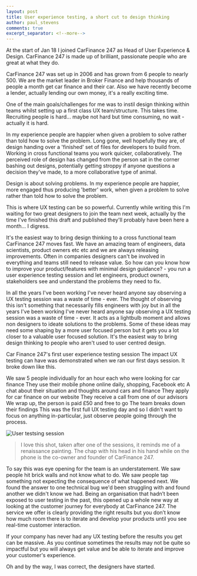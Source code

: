 ```yaml
---
layout: post
title: User experience testing, a short cut to design thinking
author: paul_stevens
comments: true
excerpt_separator: <!--more-->
---
```


At the start of Jan 18 I joined CarFinance 247 as Head of User Experience & Design. CarFinance 247 is made up of brilliant, passionate people who are great at what they do.

CarFinance 247 was set up in 2006 and has grown from 6 people to nearly 500. We are the market leader in Broker Finance and help thousands of people a month get car finance and their car. Also we have recently become a lender, actually lending our own money, it's a really exciting time.

One of the main goals/challenges for me was to instil design thinking within teams whilst setting up a first class UX team/structure. This takes time. Recruiting people is hard... maybe not hard but time consuming, no wait - actually it is hard.

In my experience people are happier when given a problem to solve rather than told how to solve the problem.
Long gone, well hopefully they are, of design handing over a 'finished' set of files for developers to build from. Working in cross functional teams you work quicker, collaboratively. The perceived role of design has changed from the person sat in the corner bashing out designs, potentially getting stroppy if anyone questions a decision they've made, to a more collaborative type of animal.

Design is about solving problems. In my experience people are happier, more engaged thus producing 'better' work, when given a problem to solve rather than told how to solve the problem.

This is where UX testing can be so powerful. Currently while writing this I'm waiting for two great designers to join the team next week, actually by the time I've finished this draft and published they'll probably have been here a month... I digress.

It's the easiest way to bring design thinking to a cross functional team
CarFinance 247 moves fast. We have an amazing team of engineers, data scientists, product owners etc etc and we are always releasing improvements. Often in companies designers can't be involved in everything and teams still need to release value. So how can you know how to improve your product/features with minimal design guidance? - you run a user experience testing session and let engineers, product owners, stakeholders see and understand the problems they need to fix.

In all the years I've been working I've never heard anyone say observing a UX testing session was a waste of time - ever.
The thought of observing this isn't something that necessarily fills engineers with joy but in all the years I've been working I've never heard anyone say observing a UX testing session was a waste of time - ever. It acts as a lightbulb moment and allows non designers to ideate solutions to the problems. Some of these ideas may need some shaping by a more user focused person but it gets you a lot closer to a valuable user focused solution. It's the easiest way to bring design thinking to people who aren't used to user centred design.

Car Finance 247's first user experience testing session
The impact UX testing can have was demonstrated when we ran our first days session. It broke down like this.

We saw 5 people individually for an hour each who were looking for car finance
They use their mobile phone online daily, shopping, Facebook etc
A chat about their situation and thoughts around cars and finance
They apply for car finance on our website
They receive a call from one of our advisors
We wrap up, the person is paid £50 and free to go
The team breaks down their findings
This was the first full UX testing day and so I didn't want to focus on anything in-particular, just observe people going through the process.

![User testsing session](/image/user-testing.jpg)
>I love this shot, taken after one of the sessions, it reminds me of a renaissance painting. The chap with his head in his hand while on the phone is the co-owner and founder of CarFinance 247.

To say this was eye opening for the team is an understatement. We saw people hit brick walls and not know what to do. We saw people tap something not expecting the consequence of what happened next. We found the answer to one technical bug we'd been struggling with and found another we didn't know we had. Being an organisation that hadn’t been exposed to user testing in the past, this opened up a whole new way at looking at the customer journey for everybody at CarFinance 247. The service we offer is clearly providing the right results but you don’t know how much room there is to iterate and develop your products until you see real-time customer interaction.  

If your company has never had any UX testing before the results you get can be massive. As you continue sometimes the results may not be quite so impactful but you will always get value and be able to iterate and improve your customer's experience.



Oh and by the way, I was correct, the designers have started.
